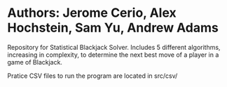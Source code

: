 # Authors: Jerome Cerio, Alex Hochstein, Sam Yu, Andrew Adams

Repository for Statistical Blackjack Solver.
Includes 5 different algorithms, increasing in complexity, to determine the next best move of a player in a game of Blackjack.

Pratice CSV files to run the program are located in src/csv/
